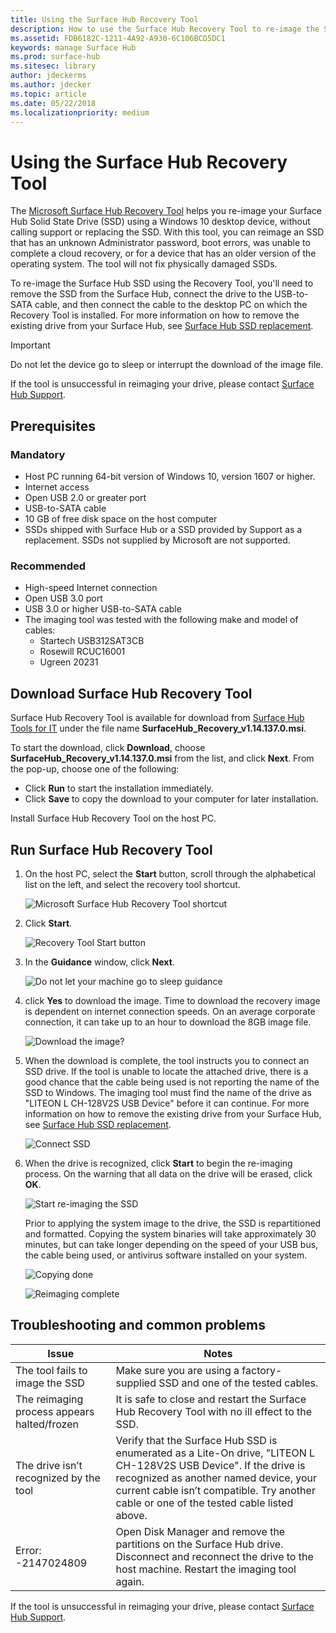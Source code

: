 ```yaml
---
title: Using the Surface Hub Recovery Tool
description: How to use the Surface Hub Recovery Tool to re-image the SSD.
ms.assetid: FDB6182C-1211-4A92-A930-6C106BCD5DC1
keywords: manage Surface Hub
ms.prod: surface-hub
ms.sitesec: library
author: jdeckerms
ms.author: jdecker
ms.topic: article
ms.date: 05/22/2018
ms.localizationpriority: medium
---
```


# Using the Surface Hub Recovery Tool

The [Microsoft Surface Hub Recovery Tool](https://www.microsoft.com/download/details.aspx?id=52210) helps you re-image your Surface Hub Solid State Drive (SSD) using a Windows 10 desktop device, without calling support or replacing the SSD. With this tool, you can reimage an SSD that has an unknown Administrator password, boot errors, was unable to complete a cloud recovery, or for a device that has an older version of the operating system. The tool will not fix physically damaged SSDs.

To re-image the Surface Hub SSD using the Recovery Tool, you'll need to remove the SSD from the Surface Hub, connect the drive to the USB-to-SATA cable, and then connect the cable to the desktop PC on which the Recovery Tool is installed. For more information on how to remove the existing drive from your Surface Hub, see [Surface Hub SSD replacement](surface-hub-ssd-replacement.md).

>[!IMPORTANT]
>Do not let the device go to sleep or interrupt the download of the image file.

If the tool is unsuccessful in reimaging your drive, please contact [Surface Hub Support](https://support.microsoft.com/help/4037644/surface-contact-surface-warranty-and-software-support).

## Prerequisites

### Mandatory

- Host PC running 64-bit version of Windows 10, version 1607 or higher.
- Internet access
- Open USB 2.0 or greater port
- USB-to-SATA cable
- 10 GB of free disk space on the host computer
- SSDs shipped with Surface Hub or a SSD provided by Support as a replacement. SSDs not supplied by Microsoft are not supported.

### Recommended

- High-speed Internet connection
- Open USB 3.0 port
- USB 3.0 or higher USB-to-SATA cable
- The imaging tool was tested with the following make and model of cables:
    - Startech USB312SAT3CB
    - Rosewill RCUC16001
    - Ugreen 20231

## Download Surface Hub Recovery Tool

Surface Hub Recovery Tool is available for download from [Surface Hub Tools for IT](https://www.microsoft.com/download/details.aspx?id=52210)  under the file name **SurfaceHub_Recovery_v1.14.137.0.msi**.

To start the download, click **Download**, choose **SurfaceHub_Recovery_v1.14.137.0.msi** from the list, and click **Next**. From the pop-up, choose one of the following:

- Click **Run** to start the installation immediately.
- Click **Save** to copy the download to your computer for later installation.

Install Surface Hub Recovery Tool on the host PC.

## Run Surface Hub Recovery Tool

1. On the host PC, select the **Start** button, scroll through the alphabetical list on the left, and select the recovery tool shortcut.

    ![Microsoft Surface Hub Recovery Tool shortcut](images/shrt-shortcut.png)

2. Click **Start**.

    ![Recovery Tool Start button](images/shrt-start.png)

3. In the **Guidance** window, click **Next**.

    ![Do not let your machine go to sleep guidance](images/shrt-guidance.png)

4. click **Yes** to download the image. Time to download the recovery image is dependent on internet connection speeds. On an average corporate connection, it can take up to an hour to download the 8GB image file.

    ![Download the image?](images/shrt-download.png)

5. When the download is complete, the tool instructs you to connect an SSD drive. If the tool is unable to locate the attached drive, there is a good chance that the cable being used is not reporting the name of the SSD to Windows.  The imaging tool must find the name of the drive as "LITEON L CH-128V2S USB Device" before it can continue.  For more information on how to remove the existing drive from your Surface Hub, see [Surface Hub SSD replacement](surface-hub-ssd-replacement.md).


    ![Connect SSD](images/shrt-drive.png)

6. When the drive is recognized, click **Start** to begin the re-imaging process. On the warning that all data on the drive will be erased, click **OK**.

    ![Start re-imaging the SSD](images/shrt-drive-start.png)

    Prior to applying the system image to the drive, the SSD is repartitioned and formatted. Copying the system binaries will take approximately 30 minutes, but can take longer depending on the speed of your USB bus, the cable being used, or antivirus software installed on your system.

    ![Copying done](images/shrt-done.png)

    ![Reimaging complete](images/shrt-complete.png)

## Troubleshooting and common problems

Issue | Notes
--- | ---
The tool fails to image the SSD	| Make sure you are using a factory-supplied SSD and one of the tested cables.
The reimaging process appears halted/frozen | It is safe to close and restart the Surface Hub Recovery Tool with no ill effect to the SSD.
The drive isn’t recognized by the tool | Verify that the Surface Hub SSD is enumerated as a Lite-On drive, "LITEON L CH-128V2S USB Device".  If the drive is recognized as another named device, your current cable isn’t compatible. Try another cable or one of the tested cable listed above.
Error: -2147024809 | Open Disk Manager and remove the partitions on the Surface Hub drive.  Disconnect and reconnect the drive to the host machine. Restart the imaging tool again.

If the tool is unsuccessful in reimaging your drive, please contact [Surface Hub Support](https://support.microsoft.com/help/4037644/surface-contact-surface-warranty-and-software-support).
